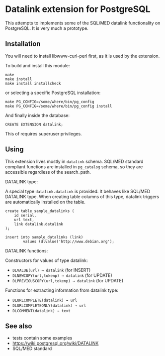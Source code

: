 Datalink extension for PostgreSQL
=================================

This attempts to implements some of the SQL/MED datalink functionality on PostgreSQL.
It is very much a prototype.

Installation
------------

You will need to install libwww-curl-perl first, as it is used by the extension.

To build and install this module:

    make
    make install
    make install installcheck

or selecting a specific PostgreSQL installation:

    make PG_CONFIG=/some/where/bin/pg_config
    make PG_CONFIG=/some/where/bin/pg_config install

And finally inside the database:

    CREATE EXTENSION datalink;

This of requires superuser privileges.

Using
-----

This extension lives mostly in `datalink` schema.
SQL/MED standard compliant functions are installed in `pg_catalog` schema, 
so they are accessible regardless of the search_path.

DATALINK type:

A special type `datalink.datalink` is provided. 
It behaves like SQL/MED DATALINK type.
When creating table columns of this type, 
datalink triggers are automatically installed on the table.

    create table sample_datalinks (
    	id serial,
    	url text,
    	link datalink.datalink
    );
    
    insert into sample_datalinks (link)
            values (dlvalue('http://www.debian.org');
            
DATALINK functions:

Constructors for values of type datalink:

- `DLVALUE(url) → datalink` (for INSERT)
- `DLNEWCOPY(url,tokenp) → datalink` (for UPDATE)
- `DLPREVIOUSCOPY(url,tokenp) → datalink` (for UPDATE)

Functions for extracting information from datalink type:

- `DLURLCOMPLETE(datalink) → url`
- `DLURLCOMPLETEONLY(datalink) → url`
- `DLCOMMENT(datalink) → text`

See also
--------
- tests contain some examples
- https://wiki.postgresql.org/wiki/DATALINK
- SQL/MED standard


